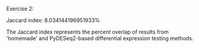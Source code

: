 Exercise 2:

Jaccard index: 8.034144196951933%

The Jaccard index represents the percent overlap of results from 'homemade' and PyDESeq2-based differential expression testing methods.